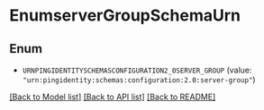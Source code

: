 # EnumserverGroupSchemaUrn

## Enum


* `URNPINGIDENTITYSCHEMASCONFIGURATION2_0SERVER_GROUP` (value: `"urn:pingidentity:schemas:configuration:2.0:server-group"`)


[[Back to Model list]](../README.md#documentation-for-models) [[Back to API list]](../README.md#documentation-for-api-endpoints) [[Back to README]](../README.md)


